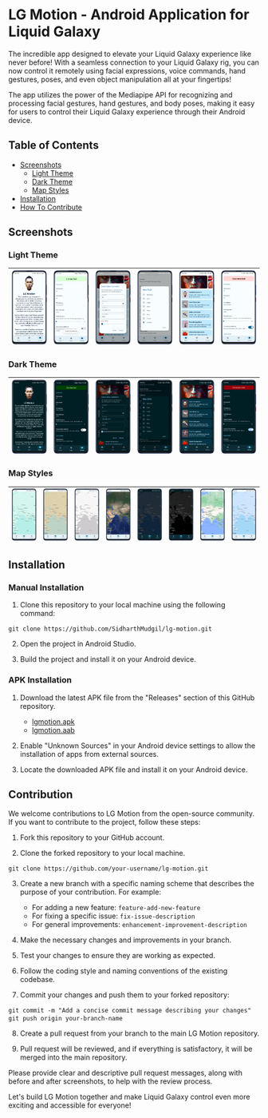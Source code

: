 # LG Motion - Android Application for Liquid Galaxy

The incredible app designed to elevate your Liquid Galaxy experience like never before! With a seamless connection to your Liquid Galaxy rig, you can now control it remotely using facial expressions, voice commands, hand gestures, poses, and even object manipulation all at your fingertips!

The app utilizes the power of the Mediapipe API for recognizing and processing facial gestures, hand gestures, and body poses, making it easy for users to control their Liquid Galaxy experience through their Android device.

## Table of Contents

- [Screenshots](#screenshots)
  - [Light Theme](#light-theme)
  - [Dark Theme](#dark-theme)
  - [Map Styles](#map-styles)
- [Installation](#installation)
- [How To Contribute](#how-to-contribute)


## Screenshots

### Light Theme

| ![Light Theme Screenshots](https://github.com/SidharthMudgil/lg-motion/raw/main/images/light-about.png) | ![Light Theme Screenshots](https://github.com/SidharthMudgil/lg-motion/raw/main/images/light-connected.png) | ![Light Theme Screenshots](https://github.com/SidharthMudgil/lg-motion/raw/main/images/light-dialog1.png) | ![Light Theme Screenshots](https://github.com/SidharthMudgil/lg-motion/raw/main/images/light-dialog2.png) | ![Light Theme Screenshots](https://github.com/SidharthMudgil/lg-motion/raw/main/images/light-home.png) | ![Light Theme Screenshots](https://github.com/SidharthMudgil/lg-motion/raw/main/images/light-settings.png) |
| -------------------------- | -------------------------- | -------------------------- | -------------------------- | -------------------------- | -------------------------- |

### Dark Theme

| ![Dark Theme Screenshots](https://github.com/SidharthMudgil/lg-motion/raw/main/images/dark-about.png) | ![Dark Theme Screenshots](https://github.com/SidharthMudgil/lg-motion/raw/main/images/dark-connected.png) | ![Dark Theme Screenshots](https://github.com/SidharthMudgil/lg-motion/raw/main/images/dark-dialog1.png) | ![Dark Theme Screenshots](https://github.com/SidharthMudgil/lg-motion/raw/main/images/dark-dialog2.png) | ![Dark Theme Screenshots](https://github.com/SidharthMudgil/lg-motion/raw/main/images/dark-home.png) | ![Dark Theme Screenshots](https://github.com/SidharthMudgil/lg-motion/raw/main/images/dark-settings.png) |
| -------------------------- | -------------------------- | -------------------------- | -------------------------- | -------------------------- | -------------------------- |

### Map Styles

| ![Map Styles Screenshots](https://github.com/SidharthMudgil/lg-motion/raw/main/images/map1.png) | ![Map Styles Screenshots](https://github.com/SidharthMudgil/lg-motion/raw/main/images/map2.png) | ![Map Styles Screenshots](https://github.com/SidharthMudgil/lg-motion/raw/main/images/map3.png) | ![Map Styles Screenshots](https://github.com/SidharthMudgil/lg-motion/raw/main/images/map4.png) | ![Map Styles Screenshots](https://github.com/SidharthMudgil/lg-motion/raw/main/images/map5.png) | ![Map Styles Screenshots](https://github.com/SidharthMudgil/lg-motion/raw/main/images/map6.png) | ![Map Styles Screenshots](https://github.com/SidharthMudgil/lg-motion/raw/main/images/map7.png) | ![Map Styles Screenshots](https://github.com/SidharthMudgil/lg-motion/raw/main/images/map8.png) |
| -------------------------- | -------------------------- | -------------------------- | -------------------------- | -------------------------- | -------------------------- | -------------------------- | -------------------------- |


## Installation

### Manual Installation
1. Clone this repository to your local machine using the following command:
```
git clone https://github.com/SidharthMudgil/lg-motion.git
```
2. Open the project in Android Studio.

3. Build the project and install it on your Android device.

### APK Installation
1. Download the latest APK file from the "Releases" section of this GitHub repository.
   - [lgmotion.apk](https://github.com/SidharthMudgil/lg-motion/releases/latest/download/lg-motion.apk)
   - [lgmotion.aab](https://github.com/SidharthMudgil/lg-motion/releases/latest/download/lg-motion.aab)

2. Enable "Unknown Sources" in your Android device settings to allow the installation of apps from external sources.

3. Locate the downloaded APK file and install it on your Android device.

## Contribution

We welcome contributions to LG Motion from the open-source community. If you want to contribute to the project, follow these steps:

1. Fork this repository to your GitHub account.

2. Clone the forked repository to your local machine.
```
git clone https://github.com/your-username/lg-motion.git
```
3. Create a new branch with a specific naming scheme that describes the purpose of your contribution. For example:
   - For adding a new feature: `feature-add-new-feature`
   - For fixing a specific issue: `fix-issue-description`
   - For general improvements: `enhancement-improvement-description`

4. Make the necessary changes and improvements in your branch.

5. Test your changes to ensure they are working as expected.

6. Follow the coding style and naming conventions of the existing codebase.

7. Commit your changes and push them to your forked repository:
```
git commit -m "Add a concise commit message describing your changes"
git push origin your-branch-name
```
8. Create a pull request from your branch to the main LG Motion repository.

9. Pull request will be reviewed, and if everything is satisfactory, it will be merged into the main repository.

Please provide clear and descriptive pull request messages, along with before and after screenshots, to help with the review process.

Let's build LG Motion together and make Liquid Galaxy control even more exciting and accessible for everyone!